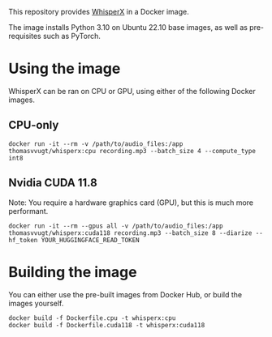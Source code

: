 This repository provides [WhisperX](https://github.com/m-bain/whisperX) in a Docker image.

The image installs Python 3.10 on Ubuntu 22.10 base images, as well as pre-requisites such as PyTorch.

# Using the image
WhisperX can be ran on CPU or GPU, using either of the following Docker images.

## CPU-only
```
docker run -it --rm -v /path/to/audio_files:/app thomasvvugt/whisperx:cpu recording.mp3 --batch_size 4 --compute_type int8
```

## Nvidia CUDA 11.8
Note: You require a hardware graphics card (GPU), but this is much more performant.

```
docker run -it --rm --gpus all -v /path/to/audio_files:/app thomasvvugt/whisperx:cuda118 recording.mp3 --batch_size 8 --diarize --hf_token YOUR_HUGGINGFACE_READ_TOKEN
```

# Building the image
You can either use the pre-built images from Docker Hub, or build the images yourself.

```
docker build -f Dockerfile.cpu -t whisperx:cpu
docker build -f Dockerfile.cuda118 -t whisperx:cuda118
```
